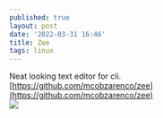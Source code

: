 ```yaml
---
published: true
layout: post
date: '2022-03-31 16:46'
title: Zee
tags: linux 
---
```

Neat looking text editor for cli.  
[https://github.com/mcobzarenco/zee](https://github.com/mcobzarenco/zee)  
![](https://user-images.githubusercontent.com/797170/76172978-08909000-6193-11ea-9ed3-4c40d3a4c74b.png)
